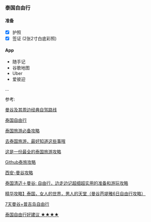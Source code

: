 ### 泰国自由行

#### 准备

*   [x] 护照
*   [x] 签证 (2张2寸白底彩照)

#### App

- 随手记
- 谷歌地图
- Uber
- 爱彼迎

...

参考:

[曼谷及其周边经典自驾路线](https://www.zhihu.com/question/19877055/answer/463943035)

[泰国自由行](https://www.zhihu.com/question/57190786/answer/156810778)

[泰国旅游必备攻略](https://www.jianshu.com/p/c1ffc5fb5053)

[去泰国旅游，最好知道这些事哦](https://www.jianshu.com/p/08ddaca6eebd)

[这是一份最全的泰国旅游攻略](https://zhuanlan.zhihu.com/p/32179511)

[Github泰旅攻略](https://github.com/sunfan314/ThailTrip/blob/master/Thail.md)

[西安-曼谷攻略](http://www.mafengwo.cn/i/10271882.html)

[泰国清迈＋曼谷: 自由行，边走边记超细超实用的准备和游玩攻略](https://www.jianshu.com/p/75ca454d4f35?utm_campaign=maleskine&utm_content=note&utm_medium=seo_notes&utm_source=recommendation)

[精华攻略】泰国，女人的世界，男人的天堂（曼谷芭堤雅6日自由行攻略）](https://www.jianshu.com/p/9b287e0247a7?utm_campaign=maleskine&utm_content=note&utm_medium=seo_notes&utm_source=recommendation)

[7天曼谷+普吉岛自由行](https://www.jianshu.com/p/b23279452e17?utm_campaign=maleskine&utm_content=note&utm_medium=seo_notes&utm_source=recommendation)

[泰国自由行好建议 ★★★★](https://www.zhihu.com/question/33977916)


